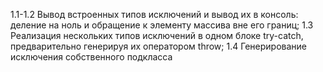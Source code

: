1.1-1.2 Вывод встроенных типов исключений и вывод их в консоль: деление на ноль и обращение к элементу массива вне его границ;
1.3 Реализация нескольких типов исключений в одном блоке try-catch, предварительно генерируя их оператором throw;
1.4 Генерирование исключения собственного подкласса
